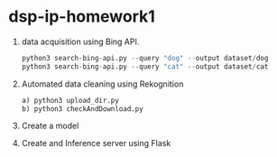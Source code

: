 # dsp-ip-homework1
1) data acquisition using Bing API.
   ```python
   python3 search-bing-api.py --query "dog" --output dataset/dog
   python3 search-bing-api.py --query "cat" --output dataset/cat
   

2) Automated data cleaning using Rekognition
   ```python
   a) python3 upload_dir.py
   b) python3 checkAndDownload.py
   
3) Create a model 


4) Create and Inference server using Flask
